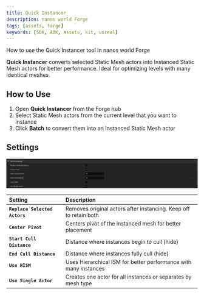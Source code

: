 ```yaml
---
title: Quick Instancer
description: nanos world Forge
tags: [assets, forge]
keywords: [SDK, ADK, assets, kit, unreal]
---
```


How to use the Quick Instancer tool in nanos world Forge

**Quick Instancer** converts selected Static Mesh actors into Instanced Static Mesh actors for better performance. Ideal for optimizing levels with many identical meshes.

## How to Use
1. Open **Quick Instancer** from the Forge hub
2. Select Static Mesh actors from the current level that you want to instance
3. Click **Batch** to convert them into an Instanced Static Mesh actor

<VideoExternal path="/docs/assets-modding/forge-04.webm" />

## Settings

![](/img/docs/forge-19.webp)

| Setting | Description |
| :--- | :--- |
| **`Replace Selected Actors`** | Removes original actors after instancing. Keep off to retain both |
| **`Center Pivot`** | Centers pivot of the instanced mesh for better placement |
| **`Start Cull Distance`** | Distance where instances begin to cull (hide) |
| **`End Cull Distance`** | Distance where instances fully cull (hide) |
| **`Use HISM`** | Uses Hierarchical ISM for better performance with many instances |
| **`Use Single Actor`** | Creates one actor for all instances or separates by mesh type |
